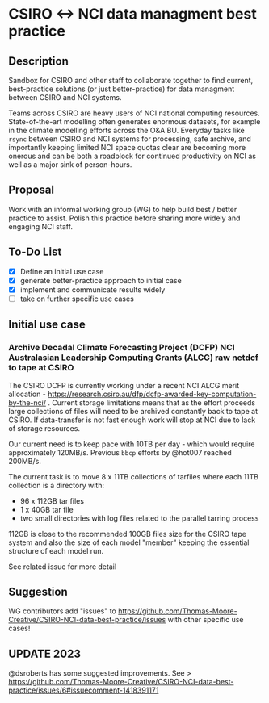 # CSIRO <-> NCI data managment best practice
## Description

Sandbox for CSIRO and other staff to collaborate together to find current, best-practice solutions (or just better-practice) for data managment between CSIRO and NCI systems.

Teams across CSIRO are heavy users of NCI national computing resources.  State-of-the-art modelling often generates enormous datasets, for example in the climate modelling efforts across the O&A BU.  Everyday tasks like `rsync` between CSIRO and NCI systems for processing, safe archive, and importantly keeping limited NCI space quotas clear are becoming more onerous and can be both a roadblock for continued productivity on NCI as well as a major sink of person-hours.

## Proposal
Work with an informal working group (WG) to help build best / better practice to assist.  Polish this practice before sharing more widely and engaging NCI staff.

## To-Do List

- [x] Define an initial use case
- [x] generate better-practice approach to initial case
- [x] implement and communicate results widely
- [ ] take on further specific use cases

## Initial use case
### Archive Decadal Climate Forecasting Project (DCFP) NCI Australasian Leadership Computing Grants (ALCG) raw netdcf to tape at CSIRO 
The CSIRO DCFP is currently working under a recent NCI ALCG merit allocation - https://research.csiro.au/dfp/dcfp-awarded-key-computation-by-the-nci/ .
Current storage limitations means that as the effort proceeds large collections of files will need to be archived constantly back to tape at CSIRO.  If data-transfer is not fast enough work will stop at NCI due to lack of storage resources.

Our current need is to keep pace with 10TB per day - which would require approximately 120MB/s.  Previous `bbcp` efforts by @hot007 reached 200MB/s.

The current task is to move 8 x 11TB collections of tarfiles where each 11TB collection is a directory with:
* 96 x 112GB tar files 
* 1  x 40GB tar file
* two small directories with log files related to the parallel tarring process

112GB is close to the recommended 100GB files size for the CSIRO tape system and also the size of each model "member" keeping the essential structure of each model run.

See related issue for more detail

## Suggestion
WG contributors add "issues" to https://github.com/Thomas-Moore-Creative/CSIRO-NCI-data-best-practice/issues with other specific use cases!

## UPDATE 2023
@dsroberts has some suggested improvements.  See > https://github.com/Thomas-Moore-Creative/CSIRO-NCI-data-best-practice/issues/6#issuecomment-1418391171

